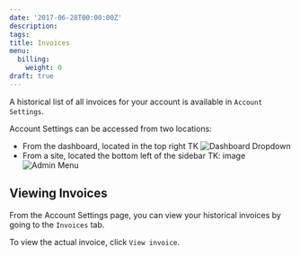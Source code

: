 ```yaml
---
date: '2017-06-28T00:00:00Z'
description: 
tags:
title: Invoices
menu:
  billing:
    weight: 0
draft: true
---
```

A historical list of all invoices for your account is available in `Account Settings`.

Account Settings can be accessed from two locations: 

* From the dashboard, located in the top right TK
  ![Dashboard Dropdown](/docs/assets/images/billing_account_dropdown.png)
* From a site, located the bottom left of the sidebar TK: image
  ![Admin Menu](/docs/assets/images/billing_account_menu.png)

## Viewing Invoices
From the Account Settings page, you can view your historical invoices by going to the `Invoices` tab.

To view the actual invoice, click `View invoice`.
